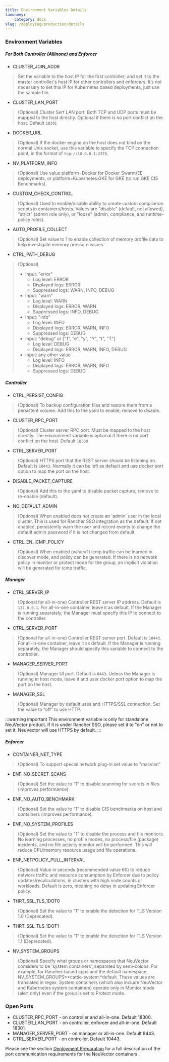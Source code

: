 ```yaml
---
title: Environment Variables Details
taxonomy:
    category: docs
slug: /deploying/production/details
---
```


### Environment Variables

##### For Both Controller (Allinone) and Enforcer

* CLUSTER_JOIN_ADDR
> Set the variable to the host IP for the first controller; and set it to the master controller's host IP for other controllers and enforcers. It’s not necessary to set this IP for Kubernetes based deployments, just use the sample file.

* CLUSTER_LAN_PORT
> (Optional) Cluster Serf LAN port. Both TCP and UDP ports must be mapped to the host directly. Optional if there is no port conflict on the host. Default ```18301```

* DOCKER_URL
> (Optional) If the docker engine on the host does not bind on the normal Unix socket, use this variable to specify the TCP connection point, in the format of ```tcp://10.0.0.1:2376```.

* NV_PLATFORM_INFO
> (Optional) Use value platform=Docker for Docker Swarm/EE deployments, or platform=Kubernetes:GKE for GKE (to run GKE CIS Benchmarks).

* CUSTOM_CHECK_CONTROL
> (Optional) Used to enable/disable ability to create custom compliance scripts in containers/hosts. Values are "disable" (default, not allowed), "strict" (admin role only), or "loose" (admin, compliance, and runtime-policy roles).

* AUTO_PROFILE_COLLECT
> (Optional) Set value to 1 to enable collection of memory profile data to help investigate memory pressure issues.

* CTRL_PATH_DEBUG
> (Optional)
> * Input: "error"
>   * Log level: ERROR
>   * Displayed logs: ERROR
>   * Suppressed logs: WARN, INFO, DEBUG
> * Input: "warn"
>   * Log level: WARN
>   * Displayed logs: ERROR, WARN
>   * Suppressed logs: INFO, DEBUG
> * Input: "info"
>   * Log level: INFO
>   * Displayed logs: ERROR, WARN, INFO
>   * Suppressed logs: DEBUG
> * Input: "debug" or ["1", "e", "y", "Y", "t", "T"]
>   * Log level: DEBUG
>   * Displayed logs: ERROR, WARN, INFO, DEBUG
> * Input: any other value
>   * Log level: INFO
>   * Displayed logs: ERROR, WARN, INFO
>   * Suppressed logs: DEBUG

##### Controller

* CTRL_PERSIST_CONFIG
> (Optional) To backup configuration files and restore them from a persistent volume. Add this to the yaml to enable; remove to disable.

* CLUSTER_RPC_PORT
> (Optional) Cluster server RPC port. Must be mapped to the host directly. The environment variable is optional if there is no port conflict on the host. Default ```18300```

* CTRL_SERVER_PORT
> (Optional) HTTPS port that the REST server should be listening on. Default is ```10443```. Normally it can be left as default and use docker port option to map the port on the host.

* DISABLE_PACKET_CAPTURE
> (Optional) Add this to the yaml to disable packet capture; remove to re-enable (default).

* NO_DEFAULT_ADMIN 
> (Optional) When enabled does not create an 'admin' user in the local cluster. This is used for Rancher SSO integration as the default. If not enabled, persistently warn the user and record events to change the default admin password if it is not changed from default.

* CTRL_EN_ICMP_POLICY
> (Optional) When enabled (value=1) icmp traffic can be learned in discover mode, and policy can be generated. If there is no network policy in monitor or protect mode for the group, an implicit violation will be generated for icmp traffic.

##### Manager

* CTRL_SERVER_IP
> (Optional for all-in-one) Controller REST server IP address. Default is ```127.0.0.1```. For all-in-one container, leave it as default. If the Manager is running separately, the Manager must specify this IP to connect to the controller.

* CTRL_SERVER_PORT
> (Optional for all-in-one) Controller REST server port. Default is ```10443```. For all-in-one container, leave it as default. If the Manager is running separately, the Manager should specify this variable to connect to the controller.

* MANAGER_SERVER_PORT
> (Optional) Manager UI port. Default is ```8443```. Unless the Manager is running in host mode, leave it and user docker port option to map the port on the host.

* MANAGER_SSL
> (Optional) Manager by default uses and HTTPS/SSL connection. Set the value to “off” to use HTTP.

:::warning important
This environment variable is only for standalone NeuVector product. If it is under Rancher SSO, please set it to "on" or not to set it. NeuVector will use HTTPS by default.
:::

##### Enforcer

* CONTAINER_NET_TYPE
> (Optional) To support special network plug-in set value to "macvlan”

* ENF_NO_SECRET_SCANS
> (Optional) Set the value to “1” to disable scanning for secrets in files (improves performance).

* ENF_NO_AUTO_BENCHMARK
> (Optional) Set the value to “1” to disable CIS benchmarks on host and containers (improves performance).

* ENF_NO_SYSTEM_PROFILES
> (Optional) Set the value to "1" to disable the process and file monitors. No learning processes, no profile modes, no process/file (package) incidents, and no file activity monitor will be performed. This will reduce CPU/memory resource usage and file operations.

* ENF_NETPOLICY_PULL_INTERVAL
> (Optional) Value in seconds (recommended value 60) to reduce network traffic and resource consumption by Enforcer due to policy updates/recalculations, in clusters with high node counts or workloads. Default is zero, meaning no delay in updating Enforcer policy.

* THRT_SSL_TLS_1DOT0
> (Optional) Set the value to “1” to enable the detection for TLS Version 1.0 (Deprecated).

* THRT_SSL_TLS_1DOT1
> (Optional) Set the value to “1” to enable the detection for TLS Version 1.1 (Deprecated).

* NV_SYSTEM_GROUPS
> (Optional) Specify what groups or namespaces that NeuVector considers to be 'system containers', separated by semi-colons. For example, for Rancher-based apps and the default namespace, NV_SYSTEM_GROUPS=*cattle-system;*default. These values are translated in regex. System containers (which also include NeuVector and Kubernetes system containers) operate only in Monitor mode (alert only) even if the group is set to Protect mode.


### Open Ports

* CLUSTER_RPC_PORT - on controller and all-in-one. Default 18300.
* CLUSTER_LAN_PORT - on controller, enforcer and all-in-one. Default 18301.
* MANAGER_SERVER_PORT - on manager or all-in-one. Default 8443.
* CTRL_SERVER_PORT - on controller. Default 10443.

Please see the section [Deployment Preparation](/basics/installation/native) for a full description of the port communication requirements for the NeuVector containers.
